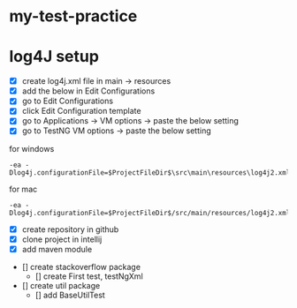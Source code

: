 # my-test-practice

# log4J setup
- [x] create log4j.xml file in main -> resources 
- [x] add the below in Edit Configurations
- [x] go to Edit Configurations 
- [x] click Edit Configuration template
- [x] go to Applications -> VM options -> paste the below setting
- [x] go to TestNG VM options -> paste the below setting 

for windows
````
-ea -Dlog4j.configurationFile=$ProjectFileDir$\src\main\resources\log4j2.xml
````

for mac
````
-ea -Dlog4j.configurationFile=$ProjectFileDir$/src/main/resources/log4j2.xml
````

- [x] create repository in github
- [x] clone project in intellij
- [x] add maven module
- [] create stackoverflow package
  - [] create First test, testNgXml
- [] create util package
  - [] add BaseUtilTest